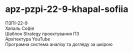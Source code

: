 # apz-pzpi-22-9-khapal-sofiia  
ПЗПІ-22-9  
Хапаль Софія  
Шаблон Strategy проєктування ПЗ  
Архітектура YouTube  
Програмна система аналізу та догляду за шкірою  
